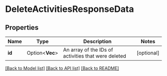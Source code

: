# DeleteActivitiesResponseData

## Properties

Name | Type | Description | Notes
------------ | ------------- | ------------- | -------------
**id** | Option<**Vec<i32>**> | An array of the IDs of activities that were deleted | [optional]

[[Back to Model list]](../README.md#documentation-for-models) [[Back to API list]](../README.md#documentation-for-api-endpoints) [[Back to README]](../README.md)


